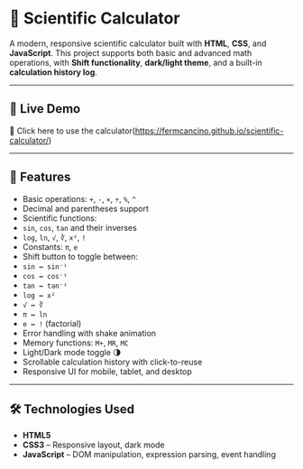 # 🔬 Scientific Calculator

A modern, responsive scientific calculator built with **HTML**, **CSS**, and **JavaScript**. This project supports both basic and advanced math operations, with **Shift functionality**, **dark/light theme**, and a built-in **calculation history log**.

---

## 🚀 Live Demo
🔗 Click here to use the calculator(https://fermcancino.github.io/scientific-calculator/)

---

## 🚀 Features

-  Basic operations: `+`, `-`, `×`, `÷`, `%`, `^`
-  Decimal and parentheses support
-  Scientific functions:
  - `sin`, `cos`, `tan` and their inverses
  - `log`, `ln`, `√`, `∛`, `x²`, `!`
  - Constants: `π`, `e`
-  Shift button to toggle between:
  - `sin ↔ sin⁻¹`
  - `cos ↔ cos⁻¹`
  - `tan ↔ tan⁻¹`
  - `log ↔ x²`
  - `√ ↔ ∛`
  - `π ↔ ln`
  - `e ↔ !` (factorial)
-  Error handling with shake animation
-  Memory functions: `M+`, `MR`, `MC`
-  Light/Dark mode toggle 🌗
-  Scrollable calculation history with click-to-reuse
-  Responsive UI for mobile, tablet, and desktop
  
---

## 🛠️ Technologies Used

- **HTML5**
- **CSS3** – Responsive layout, dark mode
- **JavaScript** – DOM manipulation, expression parsing, event handling

